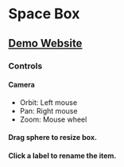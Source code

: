 # Space Box

## [Demo Website](https://space-boxy.netlify.app/)


### Controls
#### Camera
- Orbit: Left mouse 
- Pan: Right mouse 
- Zoom: Mouse wheel

#### Drag sphere to resize box.
#### Click a label to rename the item.